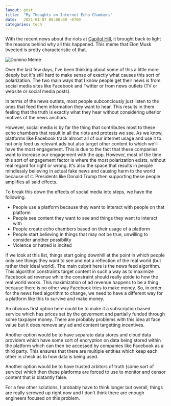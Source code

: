 ```yaml
---
layout: post
title:  "My Thoughts on Internet Echo Chambers"
date:   2021-01-07 00:00:00 -0700
categories: tech
---
```


With the recent news about the riots at [Capitol Hill][riots], it brought back to light the reasons behind why all this happened. This meme that Elon Musk tweeted is pretty characteristic of that.

![Domino Meme](https://pbs.twimg.com/media/ErGeSQTVoAMmwdb?format=jpg&name=large)

Over the last few days, I've been thinking about some of this a little more deeply but it's still hard to make sense of exactly what causes this sort of polarization. The two main ways that I know people get their news is from social media sites like Facebook and Twitter or from news outlets (TV or website or social media posts).

In terms of the news outlets, most people subconciously just listen to the ones that feed them information they want to hear. This results in them feeling that the truth is exactly what they hear without considering ulterior motives of the news anchors.

However, social media is by far the thing that contributes most to these echo chambers that result in all the riots and protests we see. As we know, platforms like Facebook track almost all of our internet usage and use it to not only feed us relevant ads but also target other content to which we'll have the most engagement. This is due to the fact that these companies want to increase our engagement with the app. However, most of the time this sort of engagement factor is where the most polarization exists, without real regard for right or wrong. It's also the space that results in people mindlessly believing in actual fake news and causing harm to the world because of it. Presidents like Donald Trump then supporting these people amplifies all said effects.

To break this down the effects of social media into steps, we have the following.

<ul>
<li>People use a platform because they want to interact with people on that platform</li>
<li>People see content they want to see and things they want to interact with</li>
<li>People create echo chambers based on their usage of a platform</li>
<li>People start believing in things that may not be true, unwilling to consider another possibility</li>
<li>Violence or hatred is incited</li>
</ul>

If we look at this list, things start going downhill at the point in which people only see things they want to see and not a reflection of the real world (but rather their ideal world). The main culprit here is the news feed algorithm. This algorithm constraints target content in such a way as to maximize Facebook ad revenue while the constraint should really abide to how the real world works. This maximization of ad revenue happens to be a thing because there is no other way Facebook tries to make money. So, in order for the news feed algorithm to change, we need to have a different way for a platform like this to survive and make money.

An obvious first option here could be to make it a subscription based service which has prices set by the goverment and partially funded through some taxpayer money. There are probably problems with this idea at face value but it does remove any ad and content targetting incentives.

Another option would be to have separate data stores and cloud data providers which have some sort of encryption on data being stored within the platform which can then be accessed by companies like Facebook as a third party. This ensures that there are multiple entities which keep each other in check as to how data is being used.

Another option would be to have trusted arbitors of truth (some sort of service) which then these platforms are forced to use to monitor and censor content that is blatantly false.

For a few other solutions, I probably have to think longer but overall, things are really screwed up right now and I don't think there are enough engineers focused on this problem.

[riots]: https://www.cnn.com/politics/live-news/washington-dc-election-riots/index.html